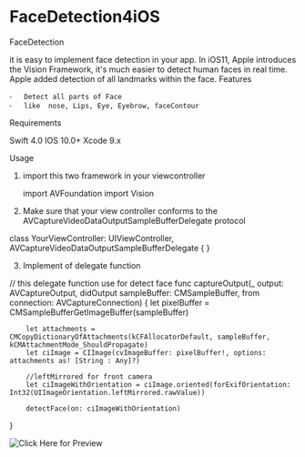 # FaceDetection4iOS

FaceDetection

it is easy to implement face detection in your app. In iOS11, Apple introduces the Vision Framework, it's much easier to detect human faces in real time.
Apple added detection of all landmarks within the face.
Features 

	⁃	Detect all parts of Face
	⁃	like  nose, Lips, Eye, Eyebrow, faceContour

Requirements

Swift 4.0
IOS 10.0+
Xcode 9.x


Usage

1)	import this two framework in your viewcontroller
	
	  import AVFoundation
	import Vision

2)	Make sure that your view controller conforms to the AVCaptureVideoDataOutputSampleBufferDelegate  protocol

class YourViewController: UIViewController, AVCaptureVideoDataOutputSampleBufferDelegate {
}

3)	Implement of delegate function

// this delegate function use for detect face
func captureOutput(_ output: AVCaptureOutput, didOutput sampleBuffer: CMSampleBuffer, from connection: AVCaptureConnection) {
let pixelBuffer = CMSampleBufferGetImageBuffer(sampleBuffer)
        
        let attachments = CMCopyDictionaryOfAttachments(kCFAllocatorDefault, sampleBuffer, kCMAttachmentMode_ShouldPropagate)
        let ciImage = CIImage(cvImageBuffer: pixelBuffer!, options: attachments as! [String : Any]?)
        
        //leftMirrored for front camera
        let ciImageWithOrientation = ciImage.oriented(forExifOrientation: Int32(UIImageOrientation.leftMirrored.rawValue))
        
        detectFace(on: ciImageWithOrientation)
}

![Click Here for Preview](http://dev.acquaintsoft.com/facedetection.gif)
